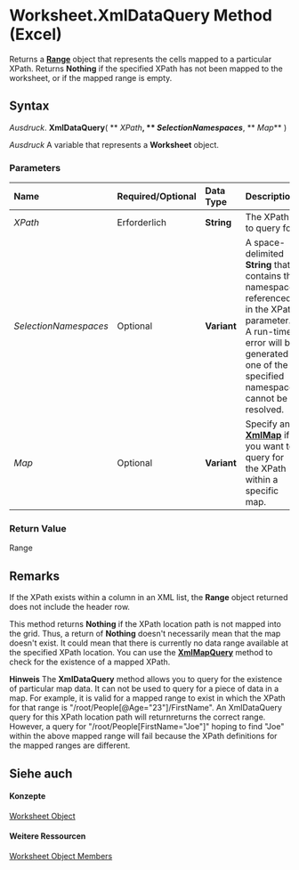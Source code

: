 
# Worksheet.XmlDataQuery Method (Excel)

Returns a  **[Range](b8207778-0dcc-4570-1234-f130532cc8cd.md)** object that represents the cells mapped to a particular XPath. Returns **Nothing** if the specified XPath has not been mapped to the worksheet, or if the mapped range is empty.


## Syntax

 _Ausdruck_. **XmlDataQuery**( ** _XPath_**, ** _SelectionNamespaces_**, ** _Map_** )

 _Ausdruck_ A variable that represents a **Worksheet** object.


### Parameters



|**Name**|**Required/Optional**|**Data Type**|**Description**|
|:-----|:-----|:-----|:-----|
| _XPath_|Erforderlich|**String**|The XPath to query for.|
| _SelectionNamespaces_|Optional|**Variant**|A space-delimited  **String** that contains the namespaces referenced in the XPath parameter. A run-time error will be generated if one of the specified namespaces cannot be resolved.|
| _Map_|Optional|**Variant**|Specify an  **[XmlMap](39b0823f-0068-d8df-e4e1-ca62b55d58f5.md)** if you want to query for the XPath within a specific map.|

### Return Value

Range


## Remarks

If the XPath exists within a column in an XML list, the  **Range** object returned does not include the header row.

This method returns  **Nothing** if the XPath location path is not mapped into the grid. Thus, a return of **Nothing** doesn't necessarily mean that the map doesn't exist. It could mean that there is currently no data range available at the specified XPath location. You can use the **[XmlMapQuery](ac1d20f4-92ad-110e-00be-0fe4e098cb35.md)** method to check for the existence of a mapped XPath.


 **Hinweis**  The  **XmlDataQuery** method allows you to query for the existence of particular map data. It can not be used to query for a piece of data in a map. For example, it is valid for a mapped range to exist in which the XPath for that range is "/root/People[@Age="23"]/FirstName". An XmlDataQuery query for this XPath location path will returnreturns the correct range. However, a query for "/root/People[FirstName="Joe"]" hoping to find "Joe" within the above mapped range will fail because the XPath definitions for the mapped ranges are different.


## Siehe auch


#### Konzepte


[Worksheet Object](182b705e-854a-81cc-a4b0-59b942de55ae.md)
#### Weitere Ressourcen


[Worksheet Object Members](http://msdn.microsoft.com/library/f8c1afea-1a1c-f5e4-37e3-52c434c8c157%28Office.15%29.aspx)